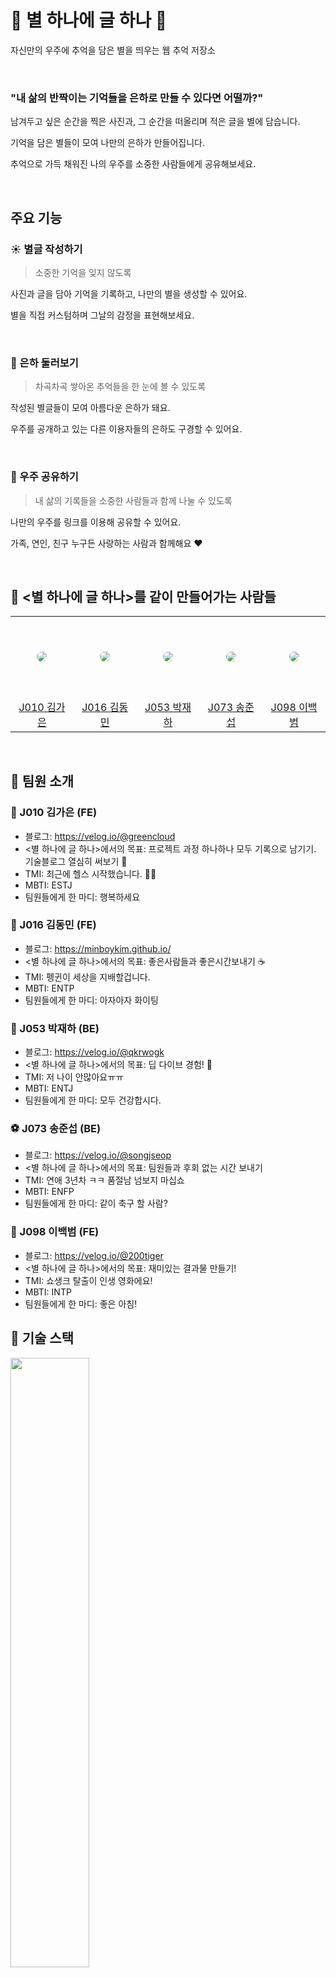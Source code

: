 # 🌟 별 하나에 글 하나 🌟 

자신만의 우주에 추억을 담은 별을 띄우는 웹 추억 저장소

<br />

### **"내 삶의 반짝이는 기억들을 은하로 만들 수 있다면 어떨까?"**

남겨두고 싶은 순간을 찍은 사진과, 그 순간을 떠올리며 적은 글을 별에 담습니다.

기억을 담은 별들이 모여 나만의 은하가 만들어집니다.

추억으로 가득 채워진 나의 우주를 소중한 사람들에게 공유해보세요.

<br />

## 주요 기능

### ☀️ 별글 작성하기

> 소중한 기억을 잊지 않도록
> 

사진과 글을 담아 기억을 기록하고, 나만의 별을 생성할 수 있어요.

별을 직접 커스텀하며 그날의 감정을 표현해보세요.

<br />

### 🌌 은하 둘러보기

> 차곡차곡 쌓아온 추억들을 한 눈에 볼 수 있도록
> 

작성된 별글들이 모여 아름다운 은하가 돼요.

우주를 공개하고 있는 다른 이용자들의 은하도 구경할 수 있어요.

<br />

### 🔗 우주 공유하기

> 내 삶의 기록들을 소중한 사람들과 함께 나눌 수 있도록
> 

나만의 우주를 링크를 이용해 공유할 수 있어요.

가족, 연인, 친구 누구든 사랑하는 사람과 함께해요 ❤️

<br />

## 🌟 <별 하나에 글 하나>를 같이 만들어가는 사람들
<table >
  <tr height="130px">
    <td align="center" width="130px">
      <a href="https://github.com/KimGaeun0806"><img src="https://avatars.githubusercontent.com/u/80266418?v=4" style="border-radius:50%"/></a>
    </td>
    <td align="center" width="130px">
      <a href="https://github.com/MinboyKim"><img src="https://avatars.githubusercontent.com/u/35567292?v=4" style="border-radius:50%" /></a>
    </td>
    <td align="center" width="130px">
      <a href="https://github.com/qkrwogk"><img src="https://avatars.githubusercontent.com/u/138586629?v=4" style="border-radius:50%"/></a>
    </td>
    <td align="center" width="130px">
      <a href="https://github.com/SongJSeop"><img src="https://avatars.githubusercontent.com/u/101378867?v=4" style="border-radius:50%"/></a>
    </td>
<td align="center" width="130px">
      <a href="https://github.com/bananaba"><img src="https://avatars.githubusercontent.com/u/78800560?v=4" style="border-radius:50%"/></a>
    </td>
  </tr>
  <tr height="50px">
    <td align="center" width="130px">
      <a href="https://github.com/KimGaeun0806">J010 김가은</a>
    </td>
    <td align="center" width="130px">
      <a href="https://github.com/MinboyKim">J016 김동민</a>
    </td>
    <td align="center" width="130px">
      <a href="https://github.com/qkrwogk">J053 박재하</a>
    </td>
    <td align="center" width="130px">
      <a href="https://github.com/SongJSeop">J073 송준섭</a>
    </td>
    <td align="center" width="130px">
      <a href="https://github.com/bananaba">J098 이백범</a>
    </td>
  </tr>
</table>

<br />

## 🌟 팀원 소개
### 🐙 J010 김가은 (FE)
- 블로그: https://velog.io/@greencloud
- <별 하나에 글 하나>에서의 목표: 프로젝트 과정 하나하나 모두 기록으로 남기기. 기술블로그 열심히 써보기 👻
- TMI: 최근에 헬스 시작했습니다. 💪🏻
- MBTI: ESTJ
- 팀원들에게 한 마디: 행복하세요

### 🐧 J016 김동민 (FE)
- 블로그: https://minboykim.github.io/
- <별 하나에 글 하나>에서의 목표: 좋은사람들과 좋은시간보내기 ☕️
- TMI: 펭귄이 세상을 지배할겁니다.
- MBTI: ENTP
- 팀원들에게 한 마디: 아자아자 화이팅

### 👾 J053 박재하 (BE)
- 블로그: https://velog.io/@qkrwogk
- <별 하나에 글 하나>에서의 목표: 딥 다이브 경험! 🌊
- TMI: 저 나이 안많아요ㅠㅠ
- MBTI: ENTJ
- 팀원들에게 한 마디: 모두 건강합시다.

### ⚽️ J073 송준섭 (BE)
- 블로그: https://velog.io/@songjseop
- <별 하나에 글 하나>에서의 목표: 팀원들과 후회 없는 시간 보내기
- TMI: 연애 3년차 ㅋㅋ 품절남 넘보지 마십쇼
- MBTI: ENFP
- 팀원들에게 한 마디: 같이 축구 할 사람?

### 🐰 J098 이백범 (FE)
- 블로그: https://velog.io/@200tiger
- <별 하나에 글 하나>에서의 목표: 재미있는 결과물 만들기!
- TMI: 쇼생크 탈출이 인생 영화에요!
- MBTI: INTP
- 팀원들에게 한 마디: 좋은 아침!

## 🌟 기술 스택

<img src ="https://github.com/boostcampwm2023/web16-B1G1/assets/78800560/e6673bd3-4049-4487-adce-60ac87349362" width="50%">

| 구분 | 기술 스택 |
| :---: | :----: |
| Frontend | <img src="https://img.shields.io/badge/react-61DAFB?style=flat&logo=react&logoColor=black"> <img src="https://img.shields.io/badge/typescript-3178C6?style=flat&logo=typescript&logoColor=black"> <img src="https://img.shields.io/badge/threejs-black?style=flate&logo=three.js&logoColor=white"> React-Three-Fiber, Zustand, Emotion |
| Backend  | <img src="https://img.shields.io/badge/typescript-3178C6?style=flat&logo=typescript&logoColor=black"> <img src="https://img.shields.io/badge/nestjs-%23E0234E.svg?style=flat&logo=nestjs&logoColor=white"> TypeORM |
| DB | <img src="https://img.shields.io/badge/redis-%23DD0031.svg?style=flat&logo=redis&logoColor=white"> <img src="https://img.shields.io/badge/mysql-%2300f.svg?style=flat&logo=mysql&logoColor=white"> <img src="https://img.shields.io/badge/MongoDB-%234ea94b.svg?style=flat&logo=mongodb&logoColor=white"> |
| CI/CD | <img src="https://img.shields.io/badge/github%20actions-%232671E5.svg?style=flat&logo=githubactions&logoColor=white"> |
| Deployment | <img src="https://img.shields.io/badge/docker-%230db7ed.svg?style=flat&logo=docker&logoColor=white"> <img src="https://img.shields.io/badge/nginx-%23009639.svg?style=flat&logo=nginx&logoColor=white"> Naver Cloud Platform |
